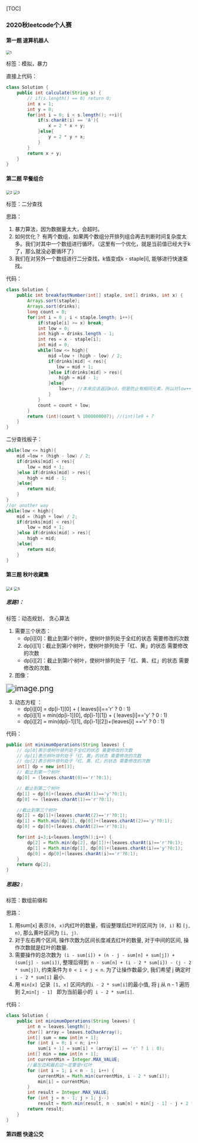 [TOC]

### 2020秋leetcode个人赛

#### 第一题 速算机器人

<img src="../../../TyporaImage/1-1600060185966.png" alt="1" style="zoom:67%;" />

标签：模拟，暴力

直接上代码：

```java
class Solution {
    public int calculate(String s) {
        // if(s.length() == 0) return 0;
        int x = 1;
        int y = 0;
        for(int i = 0; i < s.length(); ++i){
            if(s.charAt(i) == 'A'){
                x = 2 * x + y;
            }else{
                y = 2 * y + x;
            }
        }
        return x + y;
    }
}
```

#### 第二题 早餐组合

<img src="../../../TyporaImage/2-1600061074875.png" alt="2" style="zoom:67%;" />

<img src="../../../TyporaImage/3-1600061127495.png" alt="3" style="zoom:67%;" />

标签：二分查找

思路：

1. 暴力算法，因为数据量太大，会超时。
2. 如何优化？ 有两个数组，如果两个数组分开排列组合再去判断时间复杂度太多。我们对其中一个数组进行循环。（这里有一个优化，就是当前值已经大于k了，那么就没必要循环了）
3. 我们在对另外一个数组进行二分查找，k值变成k - staple[i], 能够进行快速查找。

代码：

```java
class Solution {
    public int breakfastNumber(int[] staple, int[] drinks, int x) {
        Arrays.sort(staple);
        Arrays.sort(drinks);
        long count = 0;
        for(int i = 0 ; i < staple.length; i++){
            if(staple[i] >= x) break;
            int low = 0; 
            int high = drinks.length - 1;
            int res = x - staple[i];
            int mid = 0;
            while(low <= high){
                mid =low + (high - low) / 2;
                if(drinks[mid] < res){
                   low = mid + 1;
                }else if(drinks[mid] > res){ 
                    high = mid - 1;
                }else{
                    low++; //本来应该返回mid，但是防止有相同元素，所以对low++
                }
            }
            count = count + low; 
        }
        return (int)(count % 1000000007); //(int)le9 + 7
    }
}
```

二分查找板子：

```java
while(low <= high){
    mid =low + (high - low) / 2;
    if(drinks[mid] < res){
        low = mid + 1;
    }else if(drinks[mid] > res){ 
        high = mid - 1;
    }else{
        return mid;
    }
}
//or another way
while(low < high){
    mid = (high + low) / 2;
    if(drinks[mid] < res){
        low = mid + 1;
    }else if(drinks[mid] > res){ 
        high = mid;
    }else{
        return mid;
    }
}
```

#### 第三题  秋叶收藏集

<img src="../../../TyporaImage/4-1600062542564.png" alt="4" style="zoom:67%;" />

<img src="../../../TyporaImage/5-1600062553486.png" alt="5" style="zoom:67%;" />

##### 思路1：

   标签：动态规划， 贪心算法

1. 需要三个状态：
   - dp\[i][0]：截止到第i个树叶，使树叶排列处于全红的状态 需要修改的次数
   2. dp\[i][1]：截止到第i个树叶，使树叶排列处于「红、黄」的状态 需要修改的次数
   - dp\[i][2]：截止到第i个树叶，使树叶排列处于「红、黄、红」的状态 需要修改的次数.
2. 图像：

<img src="../../../TyporaImage/1599904648-QCZjmT-image.png" alt="image.png" style="zoom:150%;" />

3. 动态方程 ：
   - dp\[i][0] = dp\[i-1][0] + ( leaves[i]\=='r'  ?  0 : 1)
   - dp\[i][1] = min(dp\[i-1][0], dp\[i-1][1]) + ( leaves[i]\=='y' ? 0 : 1)
   - dp\[i][2] = min(dp\[i-1][1],  dp\[i-1][2])+(leaves[i] =='r' ? 0 : 1)

代码：

```java
public int minimumOperations(String leaves) {
    // dp[0]表示使树叶排列处于全红的状态 需要修改的次数
    // dp[1]表示树叶排列处于「红、黄」的状态 需要修改的次数
    // dp[2]表示树叶排列处于「红、黄、红」的状态 需要修改的次数
    int[] dp = new int[3];
    // 截止到第一个树叶
    dp[0] = (leaves.charAt(0)=='r'?0:1);

    // 截止到第二个树叶
    dp[1] = dp[0]+(leaves.charAt(1)=='y'?0:1);
    dp[0] += (leaves.charAt(1)=='r'?0:1);

    //截止到第三个树叶
    dp[2] = dp[1]+(leaves.charAt(2)=='r'?0:1);
    dp[1] = Math.min(dp[1], dp[0])+(leaves.charAt(2)=='y'?0:1);
    dp[0] = dp[0]+(leaves.charAt(2)=='r'?0:1);

    for(int i=3;i<leaves.length();i++) {
        dp[2] = Math.min(dp[2], dp[1])+(leaves.charAt(i)=='r'?0:1);
        dp[1] = Math.min(dp[1], dp[0])+(leaves.charAt(i)=='y'?0:1);
        dp[0] = dp[0]+(leaves.charAt(i)=='r'?0:1);
    }
    return dp[2];
}
```

##### 思路2 :

标签：数组前缀和

思路：

1. 用sum\[x] 表示`[0, x)`内红叶的数量，假设整理后红叶的区间为 `[0, i)` 和 `[j, n)`, 那么黄叶区间为 `[i, j)`.
2. 对于左右两个区间, 操作次数为区间长度减去红叶的数量, 对于中间的区间, 操作次数就是红叶的数量.
3. 需要操作的总次数为` (i - sum[i]) + (n - j - sum[n] + sum[j]) + (sum[j] - sum[i])`, 整理后得到` n - sum[n] + (i - 2 * sum[i]) - (j - 2 * sum[j])`, 约束条件为 `0 < i < j < n`. 为了让操作数最少, 我们希望 j 确定时` i - 2 * sum[i]` 最小.
4. 用 `min[x] `记录` [1, x]` 区间内的` i - 2 * sum[i] `的最小值, 将 j 从 n - 1 遍历到 2,`min[j - 1] ` 即为当前最小的` i - 2 * sum[i]`.


代码：

```java 
class Solution {
    public int minimumOperations(String leaves) {
        int n = leaves.length();
        char[] array = leaves.toCharArray();
        int[] sum = new int[n + 1];
        for (int i = 0; i < n; i++)
            sum[i + 1] = sum[i] + (array[i] == 'r' ? 1 : 0);
        int[] min = new int[n + 1];
        int currentMin = Integer.MAX_VALUE;
        //最左边和最右边一定要是r红叶
        for (int i = 1; i < n - 1; i++) {
            currentMin = Math.min(currentMin, i - 2 * sum[i]);
            min[i] = currentMin;
        }
        int result = Integer.MAX_VALUE;
        for (int j = n - 1; j > 1; j--)
            result = Math.min(result, n - sum[n] + min[j - 1] - j + 2 * sum[j]);
        return result;
    }
}
```

#### 第四题 快速公交







